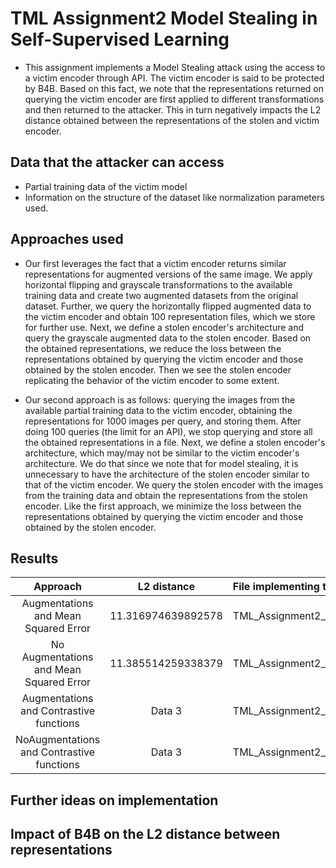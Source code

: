 # TML Assignment2 Model Stealing in Self-Supervised Learning

- This assignment implements a Model Stealing attack using the access to a victim encoder through API. The victim encoder is said to be protected by B4B. Based on this fact, we note that the representations returned  on querying the victim encoder are first applied to different transformations and then returned to the attacker. This in turn negatively impacts the L2 distance obtained between the representations of the stolen and victim encoder.

## Data that the attacker can access
- Partial training data of the victim model
- Information on the structure of the dataset like normalization parameters used.

## Approaches used
 - Our first leverages the fact that a victim encoder returns similar representations for augmented versions of the same image. We apply horizontal flipping and grayscale transformations to the available training data and create two augmented datasets from the original dataset. Further, we query the horizontally flipped augmented data to the victim encoder and obtain 100 representation files, which we store for further use. Next, we define a stolen encoder's architecture and query the grayscale augmented data to the stolen encoder. Based on the obtained representations, we reduce the loss between the representations obtained by querying the victim encoder and those obtained by the stolen encoder. Then we see the stolen encoder replicating the behavior of the victim encoder to some extent.

 - Our second approach is as follows: querying the images from the available partial training data to the victim encoder, obtaining the representations for 1000 images per query, and storing them. After doing 100 queries (the limit for an API), we stop querying and store all the obtained representations in a file. Next, we define a stolen encoder's architecture, which may/may not be similar to the victim encoder's architecture. We do that since we note that for model stealing, it is unnecessary to have the architecture of the stolen encoder similar to that of the victim encoder. We query the stolen encoder with the images from the training data and obtain the representations from the stolen encoder. Like the first approach, we minimize the loss between the representations obtained by querying the victim encoder and those obtained by the stolen encoder.

## Results
| Approach                                  | L2 distance          |File implementing the approach  | 
|:-----------------------------------------:|:--------------------:|:-------------------------------|
| Augmentations and Mean Squared Error      | 11.316974639892578   | TML_Assignment2_Approach1.ipynb|
| No Augmentations and Mean Squared Error   | 11.385514259338379   | TML_Assignment2_Approach2.ipynb|
| Augmentations and Contrastive functions   | Data 3               | TML_Assignment2_Approach3.ipynb|
| NoAugmentations and Contrastive functions | Data 3               | TML_Assignment2_Approach4.ipynb|

## Further ideas on implementation

## Impact of B4B on the L2 distance between representations
